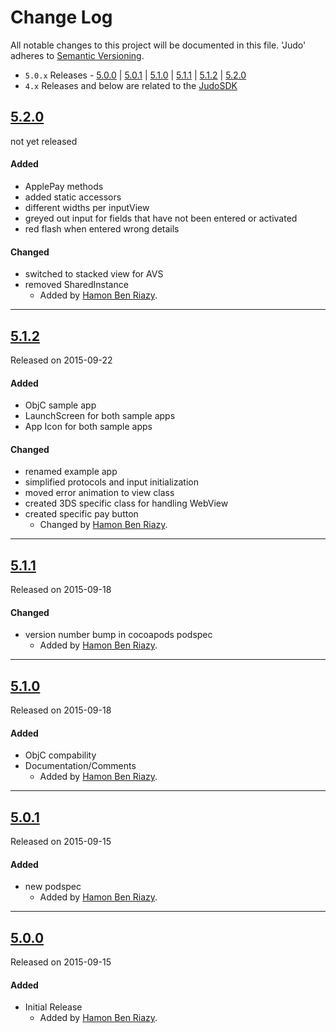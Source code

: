 # Change Log
All notable changes to this project will be documented in this file.
'Judo' adheres to [Semantic Versioning](http://semver.org/).

- `5.0.x` Releases - [5.0.0](#500) | [5.0.1](#501) | [5.1.0](#510) | [5.1.1](#511) | [5.1.2](#512) | [5.2.0](#520)
- `4.x` Releases and below are related to the [JudoSDK](https://github.com/JudoPay/Judo-ObjC) 

## [5.2.0](https://github.com/JudoPay/JudoKit/tree/5.2.0)
not yet released

#### Added
- ApplePay methods
- added static accessors
- different widths per inputView
- greyed out input for fields that have not been entered or activated
- red flash when entered wrong details
#### Changed
- switched to stacked view for AVS
- removed SharedInstance
	- Added by [Hamon Ben Riazy](https://github.com/ryce).

---
## [5.1.2](https://github.com/JudoPay/Judo-Swift/tag/5.1.2)
Released on 2015-09-22

#### Added
- ObjC sample app
- LaunchScreen for both sample apps
- App Icon for both sample apps
#### Changed
- renamed example app
- simplified protocols and input initialization
- moved error animation to view class
- created 3DS specific class for handling WebView
- created specific pay button
	- Changed by [Hamon Ben Riazy](https://github.com/ryce).

---
## [5.1.1](https://github.com/JudoPay/Judo-Swift/tag/5.1.1)
Released on 2015-09-18

#### Changed
- version number bump in cocoapods podspec
	- Added by [Hamon Ben Riazy](https://github.com/ryce).

---
## [5.1.0](https://github.com/JudoPay/Judo-Swift/tag/5.1.0)
Released on 2015-09-18

#### Added 
- ObjC compability
- Documentation/Comments
	- Added by [Hamon Ben Riazy](https://github.com/ryce).

---
## [5.0.1](https://github.com/JudoPay/Judo-Swift/tag/5.0.1)
Released on 2015-09-15

#### Added
- new podspec
	- Added by [Hamon Ben Riazy](https://github.com/ryce).

---
## [5.0.0](https://github.com/JudoPay/Judo-Swift/tag/5.0.0)
Released on 2015-09-15

#### Added
- Initial Release
	- Added by [Hamon Ben Riazy](https://github.com/ryce).

